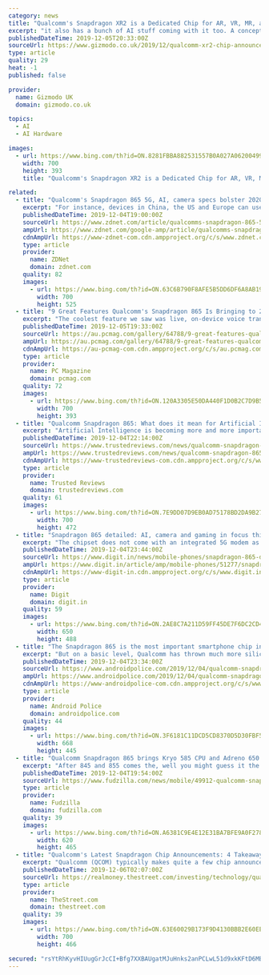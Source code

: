 ```yaml
---
category: news
title: "Qualcomm's Snapdragon XR2 is a Dedicated Chip for AR, VR, MR, and Every Other Kinds of 'R'"
excerpt: "it also has a bunch of AI stuff coming with it too. A concept headset shown off at the Qualcomm summit The whole thing is being powered by a platform Qualcomm promises to be better than the exiting XR1 chip (obviously). That means 2x the CPU and GPU ..."
publishedDateTime: 2019-12-05T20:33:00Z
sourceUrl: https://www.gizmodo.co.uk/2019/12/qualcomm-xr2-chip-announcement/
type: article
quality: 29
heat: -1
published: false

provider:
  name: Gizmodo UK
  domain: gizmodo.co.uk

topics:
  - AI
  - AI Hardware

images:
  - url: https://www.bing.com/th?id=ON.8281FBBA882531557B0A027A06200499
    width: 700
    height: 393
    title: "Qualcomm's Snapdragon XR2 is a Dedicated Chip for AR, VR, MR, and Every Other Kinds of 'R'"

related:
  - title: "Qualcomm's Snapdragon 865 5G, AI, camera specs bolster 2020 smartphone upgrade cycle"
    excerpt: "For instance, devices in China, the US and Europe can use the same platform even if the 5G approaches are different. Qualcomm is also betting that combining the 5th generation Qualcomm AI Engine will bolster camera, audio, voice and gaming feature on devices when enabled with 5G. The Snapdragon 865 AI Engine includes a new Qualcomm Hexagon ..."
    publishedDateTime: 2019-12-04T19:00:00Z
    sourceUrl: https://www.zdnet.com/article/qualcomms-snapdragon-865-5g-ai-camera-specs-bolster-2020-smartphone-upgrade-cycle/
    ampUrl: https://www.zdnet.com/google-amp/article/qualcomms-snapdragon-865-5g-ai-camera-specs-bolster-2020-smartphone-upgrade-cycle/
    cdnAmpUrl: https://www-zdnet-com.cdn.ampproject.org/c/s/www.zdnet.com/google-amp/article/qualcomms-snapdragon-865-5g-ai-camera-specs-bolster-2020-smartphone-upgrade-cycle/
    type: article
    provider:
      name: ZDNet
      domain: zdnet.com
    quality: 82
    images:
      - url: https://www.bing.com/th?id=ON.63C6B790F8AFE5B5DD6DF6A8AB19662A
        width: 700
        height: 525
  - title: "9 Great Features Qualcomm's Snapdragon 865 Is Bringing to 2020 Smartphones"
    excerpt: "The coolest feature we saw was live, on-device voice translation, taking everything I said in English and turning it into Chinese. This is all being done in the phone's AI processor; it doesn't have to go out to the network. PCMag.com's lead mobile analyst, Sascha Segan, has reviewed hundreds of smartphones, tablets and other gadgets in more ..."
    publishedDateTime: 2019-12-05T19:33:00Z
    sourceUrl: https://au.pcmag.com/gallery/64788/9-great-features-qualcomms-snapdragon-865-is-bringing-to-2020-smartphones
    ampUrl: https://au.pcmag.com/gallery/64788/9-great-features-qualcomms-snapdragon-865-is-bringing-to-2020-smartphones?amp=1
    cdnAmpUrl: https://au-pcmag-com.cdn.ampproject.org/c/s/au.pcmag.com/gallery/64788/9-great-features-qualcomms-snapdragon-865-is-bringing-to-2020-smartphones?amp=1
    type: article
    provider:
      name: PC Magazine
      domain: pcmag.com
    quality: 72
    images:
      - url: https://www.bing.com/th?id=ON.120A3305E50DA440F1D0B2C7D9B5588B
        width: 700
        height: 393
  - title: "Qualcomm Snapdragon 865: What does it mean for Artificial Intelligence?"
    excerpt: "Artificial Intelligence is becoming more and more important in everyday life ... Related: Best Phones The most exciting part is probably the implications for low-power usage. The Snapdragon 865 can run always-on neural networks at low power; less than 1mW for the camera, and less than 1mA for voice multi-word wake-up. This not only means ..."
    publishedDateTime: 2019-12-04T22:14:00Z
    sourceUrl: https://www.trustedreviews.com/news/qualcomm-snapdragon-865-mean-artificial-intelligence-3962016
    ampUrl: https://www.trustedreviews.com/news/qualcomm-snapdragon-865-mean-artificial-intelligence-3962016/amp
    cdnAmpUrl: https://www-trustedreviews-com.cdn.ampproject.org/c/s/www.trustedreviews.com/news/qualcomm-snapdragon-865-mean-artificial-intelligence-3962016/amp
    type: article
    provider:
      name: Trusted Reviews
      domain: trustedreviews.com
    quality: 61
    images:
      - url: https://www.bing.com/th?id=ON.7E9DD07D9EB0AD75178BD2DA9B27D291
        width: 700
        height: 472
  - title: "Snapdragon 865 detailed: AI, camera and gaming in focus this year"
    excerpt: "The chipset does not come with an integrated 5G modem as many predicted. While the CPU and GPU saw expected incremental upgrades, the real innovations this time were in the ISP and AI Engine. After teasing some of the features on Tuesday, Qualcomm dropped more details about the Snapdragon 865 and Snapdragon 765 SoCs on Day 2 of the company’s ..."
    publishedDateTime: 2019-12-04T23:44:00Z
    sourceUrl: https://www.digit.in/news/mobile-phones/snapdragon-865-detailed-ai-camera-and-gaming-in-focus-this-year-51277.html
    ampUrl: https://www.digit.in/article/amp/mobile-phones/51277/snapdragon-865-detailed-ai-camera-and-gaming-in-focus-this-year
    cdnAmpUrl: https://www-digit-in.cdn.ampproject.org/c/s/www.digit.in/article/amp/mobile-phones/51277/snapdragon-865-detailed-ai-camera-and-gaming-in-focus-this-year
    type: article
    provider:
      name: Digit
      domain: digit.in
    quality: 59
    images:
      - url: https://www.bing.com/th?id=ON.2AE8C7A211D59FF45DE7F6DC2CD4F383
        width: 650
        height: 488
  - title: "The Snapdragon 865 is the most important smartphone chip in years—and it packs some serious upgrades"
    excerpt: "But on a basic level, Qualcomm has thrown much more silicon at the already-quite-powerful Hexagon DSP, resulting in performance gains of 2x (15 TOPS —fifteen trillion operations per second) over the outgoing Snapdragon 855 in some AI-dependent operations. There's now a dedicated Tensor accelerator on the new Hexagon 698 chip, too, meaning ..."
    publishedDateTime: 2019-12-04T23:34:00Z
    sourceUrl: https://www.androidpolice.com/2019/12/04/qualcomm-snapdragon-865-release-date-specs-5g-details/
    ampUrl: https://www.androidpolice.com/2019/12/04/qualcomm-snapdragon-865-release-date-specs-5g-details/?amp
    cdnAmpUrl: https://www-androidpolice-com.cdn.ampproject.org/c/s/www.androidpolice.com/2019/12/04/qualcomm-snapdragon-865-release-date-specs-5g-details/?amp
    type: article
    provider:
      name: Android Police
      domain: androidpolice.com
    quality: 44
    images:
      - url: https://www.bing.com/th?id=ON.3F6181C11DCD5CD8370D5D30FBF5F0B7
        width: 668
        height: 445
  - title: "Qualcomm Snapdragon 865 brings Kryo 585 CPU and Adreno 650 GPU"
    excerpt: "After 845 and 855 comes the, well you might guess it the Snapdragon 865. This is a 7nm SoC with new Kryo 500 series CPU cores and the new Adreno 650 GPU, new AI Tensor cores, new DSP and Spectra ISP and of course the 5G modem. The new Kryo 585 provides a 25 percent faster performance than then predecessor and 25 percent higher power efficiency."
    publishedDateTime: 2019-12-04T19:54:00Z
    sourceUrl: https://www.fudzilla.com/news/mobile/49912-qualcomm-snapdragon-865-brings-kryo-585-cpu-and-adreno-650-gpu
    type: article
    provider:
      name: Fudzilla
      domain: fudzilla.com
    quality: 39
    images:
      - url: https://www.bing.com/th?id=ON.A6381C9E4E12E31BA7BFE9A0F2783F92
        width: 620
        height: 465
  - title: "Qualcomm's Latest Snapdragon Chip Announcements: 4 Takeaways"
    excerpt: "Qualcomm (QCOM) typically makes quite a few chip announcements at its annual Snapdragon Summit event in Hawaii ... and 4 low-power cores based on the existing Kryo 385 design -- as well as a revamped GPU and dedicated AI and image co-processors that are much-improved from the ones inside of the Snapdragon 855. Qualcomm claims the Kryo 585 ..."
    publishedDateTime: 2019-12-06T02:07:00Z
    sourceUrl: https://realmoney.thestreet.com/investing/technology/qualcomm-s-latest-snapdragon-chip-announcements--15190279
    type: article
    provider:
      name: TheStreet.com
      domain: thestreet.com
    quality: 39
    images:
      - url: https://www.bing.com/th?id=ON.63E60029B173F9D4130BBB2E60EEB367
        width: 700
        height: 466

secured: "rsYtRhKyvHIUugGrJcCI+Bfg7XXBAUgatMJuHnks2anPCLwL51d9xkKFtD6MBbMRzXTB3x0X84Ok7UPZunfSc9p8ImAUJ7yMwaDctVtCVLJxbEVub1yrHTyA04QnRDG8IFusVCeuWM2KYc36GaljQOZlBzn7/5WjzKqPAuW7SWFcIXydKYvudtN6O0Zyf7C643VTFYEi0kdqlLdSv46GNJI3Ggm04NNxO4/eF3AgFKxi8BFGEwfC0pDGx61tVuzgNRz2Tzqy77KXI0UBSqDCLQ==;mNtmYg6kRREslKgLpGPZvQ=="
---
```


